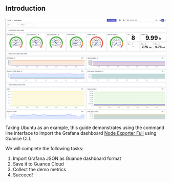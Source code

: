 ## Introduction

![Preview](./images/preview.png)

Taking Ubuntu as an example, this guide demonstrates using the command line interface to import the Grafana dashboard [Node Exporter Full](https://grafana.com/grafana/dashboards/1860-node-exporter-full/) using Guance CLI.

We will complete the following tasks:

1. Import Grafana JSON as Guance dashboard format
3. Save it to Guance Cloud
2. Collect the demo metrics
3. Succeed!
